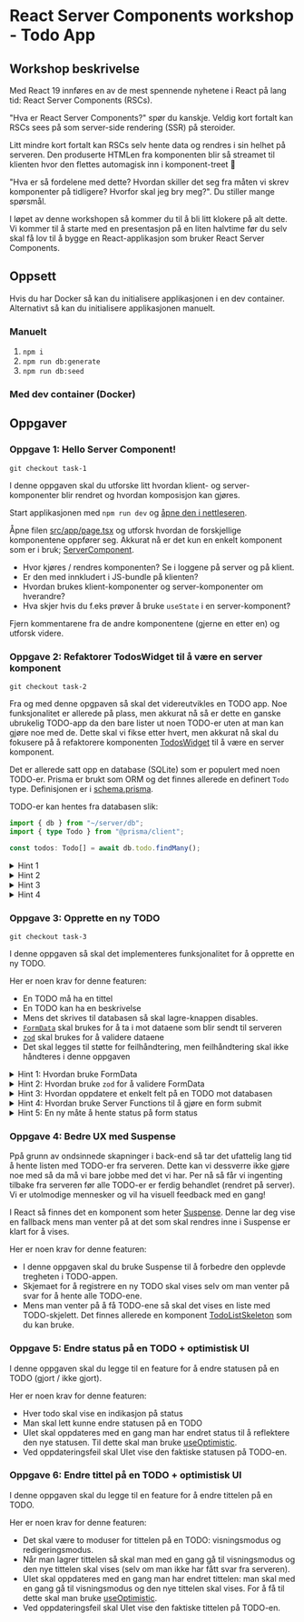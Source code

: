 # React Server Components workshop - Todo App

## Workshop beskrivelse

Med React 19 innføres en av de mest spennende nyhetene i React på lang tid: React Server Components (RSCs).

"Hva er React Server Components?" spør du kanskje. Veldig kort fortalt kan RSCs sees på som server-side rendering (SSR) på steroider.

Litt mindre kort fortalt kan RSCs selv hente data og rendres i sin helhet på serveren. Den produserte HTMLen fra komponenten blir så streamet til klienten hvor den flettes automagisk inn i komponent-treet 🤯

"Hva er så fordelene med dette? Hvordan skiller det seg fra måten vi skrev komponenter på tidligere? Hvorfor skal jeg bry meg?". Du stiller mange spørsmål.

I løpet av denne workshopen så kommer du til å bli litt klokere på alt dette. Vi kommer til å starte med en presentasjon på en liten halvtime før du selv skal få lov til å bygge en React-applikasjon som bruker React Server Components.

## Oppsett

Hvis du har Docker så kan du initialisere applikasjonen i en dev container. Alternativt så kan du initialisere applikasjonen manuelt.

### Manuelt

1. `npm i`
2. `npm run db:generate`
3. `npm run db:seed`

### Med dev container (Docker)

## Oppgaver

### Oppgave 1: Hello Server Component!

```
git checkout task-1
```

I denne oppgaven skal du utforske litt hvordan klient- og server-komponenter blir rendret og hvordan komposisjon kan gjøres.

Start applikasjonen med `npm run dev` og [åpne den i nettleseren](http://localhost:3000).

Åpne filen [src/app/page.tsx](./src/app/page.tsx) og utforsk hvordan de forskjellige komponentene oppfører seg.
Akkurat nå er det kun en enkelt komponent som er i bruk; [ServerComponent](./src/components/serverComponent.tsx).

- Hvor kjøres / rendres komponenten? Se i loggene på server og på klient.
- Er den med innkludert i JS-bundle på klienten?
- Hvordan brukes klient-komponenter og server-komponenter om hverandre?
- Hva skjer hvis du f.eks prøver å bruke `useState` i en server-komponent?

Fjern kommentarene fra de andre komponentene (gjerne en etter en) og utforsk videre.

### Oppgave 2: Refaktorer TodosWidget til å være en server komponent

```
git checkout task-2
```

Fra og med denne opgpaven så skal det videreutvikles en TODO app. Noe funksjonalitet er allerede på plass, men akkurat nå så er dette en ganske ubrukelig TODO-app da den bare lister ut noen TODO-er uten at man kan gjøre noe med de.
Dette skal vi fikse etter hvert, men akkurat nå skal du fokusere på å refaktorere komponenten [TodosWidget](./src/components/todoList/todosWidget.tsx) til å være en server komponent.

Det er allerede satt opp en database (SQLite) som er populert med noen TODO-er.
Prisma er brukt som ORM og det finnes allerede en definert `Todo` type. Definisjonen er i [schema.prisma](./prisma/schema.prisma).

TODO-er kan hentes fra databasen slik:

```ts
import { db } from "~/server/db";
import { type Todo } from "@prisma/client";

const todos: Todo[] = await db.todo.findMany();
```

<details>
  <summary>Hint 1</summary>
  <p>Selve datahentingen gjøres i <code>TodosWidget</code></p>
</details>
<details>
  <summary>Hint 2</summary>
  <p>Klienten må kunne hente data fra serveren på en eller annen måte</p>
</details>
<details>
  <summary>Hint 3</summary>
  <p><code>'use server';</code></p>
</details>
<details>
  <summary>Hint 4</summary>
  <p>Det kan være en god ide å ha server-funksjoner samlet i en egen fil.</p>
</details>

### Oppgave 3: Opprette en ny TODO

```
git checkout task-3
```

I denne oppgaven så skal det implementeres funksjonalitet for å opprette en ny TODO.

Her er noen krav for denne featuren:

- En TODO må ha en tittel
- En TODO kan ha en beskrivelse
- Mens det skrives til databasen så skal lagre-knappen disables.
- [`FormData`](https://developer.mozilla.org/en-US/docs/Web/API/FormData) skal brukes for å ta i mot dataene som blir sendt til serveren
- [`zod`](https://zod.dev/) skal brukes for å validere dataene
- Det skal legges til støtte for feilhåndtering, men feilhåndtering skal ikke håndteres i denne oppgaven

<details>
  <summary>Hint 1: Hvordan bruke FormData</summary>
  <p>
    <pre>
      <code>
      function addTodo(formData: FormData) {
        const rawFormData = {
          title: formData.get("title"),
          description: formData.get("description"),
        };
      }
      </code>
    </pre>
  </p>
</details>
<details>
  <summary>Hint 2: Hvordan bruke <code>zod</code> for å validere FormData</summary>
  <p>
    <pre>
      <code>
        function addTodo(formData: FormData) {
          const rawFormData = {
            title: formData.get("title"),
            description: formData.get("description"),
          };
          const createTodoSchema = z.object({
            title: z.string().min(1),
            description: z.string().nullish(),
          });
          try {
            const validTodo = createTodoSchema.parse(rawFormData);
          } catch (error) {}
        }
      </code>
    </pre>
  </p>
</details>
<details>
  <summary>Hint 3: Hvordan oppdatere et enkelt felt på en TODO mot databasen</summary>
  <p>
    <pre>
      <code>
        db.todo.update({
          where: {
            id,
          },
          data: {
            title,
          },
        });
      </code>
    </pre>
  </p>
</details>
<details>
  <summary>Hint 4: Hvordan bruke Server Functions til å gjøre en form submit</summary>
  <p>Bruk en <i>Server Function</i> for å gjøre form submit</p>
  <p><a href="https://react.dev/reference/react-dom/components/form#handle-form-submission-with-a-server-function">Dokumentasjon</a></p>
</details>
<details>
  <summary>Hint 5: En ny måte å hente status på form status</summary>
  <p>Bruk <code>useFormStatus</code> for å sette <code>disabled</code> på lagre-knappen</p>
  <p><a href="https://react.dev/reference/react-dom/components/form#display-a-pending-state-during-form-submission">Dokumentasjon</a></p>
</details>

### Oppgave 4: Bedre UX med Suspense

Ppå grunn av ondsinnede skapninger i back-end så tar det ufattelig lang tid å hente listen med TODO-er fra serveren.
Dette kan vi dessverre ikke gjøre noe med så da må vi bare jobbe med det vi har.
Per nå så får vi ingenting tilbake fra serveren før alle TODO-er er ferdig behandlet (rendret på server). Vi er utolmodige mennesker og vil ha visuell feedback med en gang!

I React så finnes det en komponent som heter [Suspense](https://react.dev/reference/react/Suspense). Denne lar deg vise en fallback mens man venter på at det som skal rendres inne i Suspense er klart for å vises.

Her er noen krav for denne featuren:

- I denne oppgaven skal du bruke Suspense til å forbedre den opplevde tregheten i TODO-appen.
- Skjemaet for å registrere en ny TODO skal vises selv om man venter på svar for å hente alle TODO-ene.
- Mens man venter på å få TODO-ene så skal det vises en liste med TODO-skjelett. Det finnes allerede en komponent [TodoListSkeleton](./src/components/todoList/todoListSkeleton.tsx) som du kan bruke.

### Oppgave 5: Endre status på en TODO + optimistisk UI

I denne oppgaven skal du legge til en feature for å endre statusen på en TODO (gjort / ikke gjort).

Her er noen krav for denne featuren:

- Hver todo skal vise en indikasjon på status
- Man skal lett kunne endre statusen på en TODO
- UIet skal oppdateres med en gang man har endret status til å reflektere den nye statusen. Til dette skal man bruke [useOptimistic](https://react.dev/reference/react/useOptimistic).
- Ved oppdateringsfeil skal UIet vise den faktiske statusen på TODO-en.

### Oppgave 6: Endre tittel på en TODO + optimistisk UI

I denne oppgaven skal du legge til en feature for å endre tittelen på en TODO.

Her er noen krav for denne featuren:

- Det skal være to moduser for tittelen på en TODO: visningsmodus og redigeringsmodus.
- Når man lagrer tittelen så skal man med en gang gå til visningsmodus og den nye tittelen skal vises (selv om man ikke har fått svar fra serveren).
- UIet skal oppdateres med en gang man har endret tittelen: man skal med en gang gå til visningsmodus og den nye tittelen skal vises. For å få til dette skal man bruke [useOptimistic](https://react.dev/reference/react/useOptimistic).
- Ved oppdateringsfeil skal UIet vise den faktiske tittelen på TODO-en.
